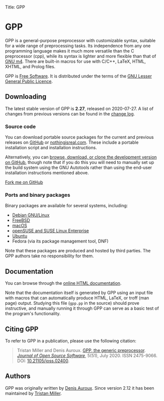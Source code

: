 Title: GPP

# GPP

GPP is a general-purpose preprocessor with customizable syntax, suitable
for a wide range of preprocessing tasks. Its independence from any one
programming language makes it much more versatile than the C
preprocessor (cpp), while its syntax is lighter and more flexible than
that of [GNU m4](https://www.gnu.org/software/m4/). There are built-in
macros for use with C/C++, LaTeX, HTML, XHTML, and Prolog files.

GPP is [Free Software](https://www.gnu.org/philosophy/free-sw.html). It
is distributed under the terms of the [GNU Lesser General Public
Licence](https://www.gnu.org/copyleft/lgpl.html).

Downloading
-----------

The latest stable version of GPP is **2.27**, released on
2020-07-27. A list of changes from previous versions can be found in
the
[change log](https://files.nothingisreal.com/software/gpp/NEWS).

### Source code

You can download portable source packages for the current and previous
releases on [GitHub](https://github.com/logological/gpp/releases) or
[nothingisreal.com](https://files.nothingisreal.com/software/gpp/). These
include a portable installation script and installation instructions.

Alternatively, you can [browse, download, or clone the development
version on GitHub](https://github.com/logological/gpp/), though note
that if you do this you will need to manually set up the build system
using the GNU Autotools rather than using the end-user installation
instructions mentioned above.

<a class="github-fork-ribbon" href="https://github.com/logological/gpp/" title="Fork me on GitHub">Fork me on GitHub</a>

### Ports and binary packages

Binary packages are available for several systems, including:

* [Debian GNU/Linux](http://packages.debian.org/gpp)
* [FreeBSD](http://www.freshports.org/textproc/gpp/)
* [macOS](https://trac.macports.org/browser/trunk/dports/lang/gpp/Portfile)
* [openSUSE and SUSE Linux Enterprise](http://download.opensuse.org/repositories/devel:/tools/)
* [Ubuntu](http://packages.ubuntu.com/search?keywords=gpp)
* Fedora (via its package management tool, DNF)

Note that these packages are produced and hosted by third parties. The
GPP authors take no responsibility for them.

Documentation
-------------

You can browse through the [online HTML
documentation](https://files.nothingisreal.com/software/gpp/gpp.html).

Note that the documentation itself is generated by GPP using an input
file with macros that can automatically produce HTML, LaTeX, or troff
(man page) output.  Studying this file (`gpp.pp` in the source) should
prove instructive, and manually running it through GPP can serve as a
basic test of the program's functionality.

Citing GPP
----------

To refer to GPP in a publication, please use the following citation:

> Tristan Miller and Denis Auroux. [GPP, the generic preprocessor](https://dx.doi.org/10.26342/2020-64-4). _[Journal of Open Source Software](https://joss.theoj.org/)_, 5(51), July 2020. ISSN 2475-9066. DOI: [10.21105/joss.02400](https://dx.doi.org/10.26342/2020-64-4).

Authors
-------

GPP was originally written by [Denis
Auroux](http://www.math.harvard.edu/~auroux/). Since version 2.12 it
has been maintained by [Tristan Miller](/).
